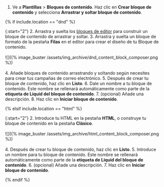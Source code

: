 1. Ve a **Plantillas** > **Bloques de contenido**. Haz clic en <i class="fas fa-plus"></i> **Crear bloque de contenido** y selecciona **Arrastrar y soltar bloque de contenido**.

{% if include.location == "dnd" %}

{:start="2"}
2\. Arrastra y suelta los [bloques de editor]({{site.baseurl}}/user_guide/message_building_by_channel/email/drag_and_drop/dnd_editor_blocks/) para construir un bloque de contenido de arrastrar y soltar.
3\. Arrastra y suelta un bloque de formato de la pestaña **Filas** en el editor para crear el diseño de tu Bloque de contenido. <br><br> ![]({% image_buster /assets/img_archive/dnd_content_block_composer.png %})<br><br>
4\. Añade bloques de contenido arrastrando y soltando según necesites para crear tus campañas de correo electrónico.
5\. Después de crear tu bloque de contenido, haz clic en **Listo**.
6\. Dale un nombre a tu bloque de contenido. Este nombre se rellenará automáticamente como parte de la **etiqueta de Liquid del bloque de contenido**.
7\. (opcional) Añade una descripción.
8\. Haz clic en **Iniciar bloque de contenido**.

{% elsif include.location == "html" %}

{:start="2"}
2\. Introduce tu HTML en la pestaña **HTML**, o construye tu bloque de contenido en la pestaña **Clásico**. <br><br> ![]({% image_buster /assets/img_archive/html_content_block_composer.png %})<br><br>
4\. Después de crear tu bloque de contenido, haz clic en **Listo**.
5\. Introduce un nombre para tu bloque de contenido. Este nombre se rellenará automáticamente como parte de la **etiqueta de Liquid del bloque de contenido**.
6\. (opcional) Añade una descripción.
7\. Haz clic en **Iniciar bloque de contenido**.

{% endif %}